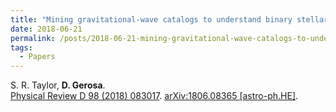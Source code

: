 ```yaml
---
title: "Mining gravitational-wave catalogs to understand binary stellar evolution: a new hierarchical bayesian framework"
date: 2018-06-21
permalink: /posts/2018-06-21-mining-gravitational-wave-catalogs-to-understand-binary-stellar-evolution-a-new-hierarchical-bayesian-framework
tags:
  - Papers
---
```






S. R. Taylor, **D. Gerosa**.\
[Physical Review D 98 (2018) 083017](https://journals.aps.org/prd/abstract/10.1103/PhysRevD.98.083017). [arXiv:1806.08365 [astro-ph.HE]](https://arxiv.org/abs/1806.08365).